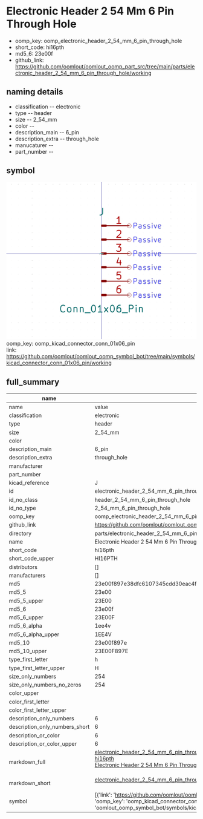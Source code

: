 # Electronic Header 2 54 Mm 6 Pin Through Hole

  
* oomp_key: oomp_electronic_header_2_54_mm_6_pin_through_hole 
* short_code: hi16pth
* md5_6: 23e00f  
* github_link: https://github.com/oomlout/oomlout_oomp_part_src/tree/main/parts/electronic_header_2_54_mm_6_pin_through_hole/working  
## naming details
* classification -- electronic
* type -- header
* size -- 2_54_mm
* color -- 
* description_main -- 6_pin
* description_extra -- through_hole
* manucaturer -- 
* part_number -- 



## symbol

![](symbol/0/working/working_600.png)  
oomp_key: oomp_kicad_connector_conn_01x06_pin  
link: https://github.com/oomlout/oomlout_oomp_symbol_bot/tree/main/symbols/kicad_connector_conn_01x06_pin/working  


## full_summary
| name | value | 
| --- | --- | 
| name | value | 
| classification | electronic | 
| type | header | 
| size | 2_54_mm | 
| color |  | 
| description_main | 6_pin | 
| description_extra | through_hole | 
| manufacturer |  | 
| part_number |  | 
| kicad_reference | J | 
| id | electronic_header_2_54_mm_6_pin_through_hole | 
| id_no_class | header_2_54_mm_6_pin_through_hole | 
| id_no_type | 2_54_mm_6_pin_through_hole | 
| oomp_key | oomp_electronic_header_2_54_mm_6_pin_through_hole | 
| github_link | https://github.com/oomlout/oomlout_oomp_part_src/tree/main/parts/electronic_header_2_54_mm_6_pin_through_hole/working | 
| directory | parts/electronic_header_2_54_mm_6_pin_through_hole | 
| name | Electronic Header 2 54 Mm 6 Pin Through Hole | 
| short_code | hi16pth | 
| short_code_upper | HI16PTH | 
| distributors | [] | 
| manufacturers | [] | 
| md5 | 23e00f897e38dfc6107345cdd30eac4f | 
| md5_5 | 23e00 | 
| md5_5_upper | 23E00 | 
| md5_6 | 23e00f | 
| md5_6_upper | 23E00F | 
| md5_6_alpha | 1ee4v | 
| md5_6_alpha_upper | 1EE4V | 
| md5_10 | 23e00f897e | 
| md5_10_upper | 23E00F897E | 
| type_first_letter | h | 
| type_first_letter_upper | H | 
| size_only_numbers | 254 | 
| size_only_numbers_no_zeros | 254 | 
| color_upper |  | 
| color_first_letter |  | 
| color_first_letter_upper |  | 
| description_only_numbers | 6 | 
| description_only_numbers_short | 6 | 
| description_or_color | 6 | 
| description_or_color_upper | 6 | 
| markdown_full | [electronic_header_2_54_mm_6_pin_through_hole](https://github.com/oomlout/oomlout_oomp_part_src/tree/main/parts/electronic_header_2_54_mm_6_pin_through_hole/working)<br>[hi16pth](https://github.com/oomlout/oomlout_oomp_part_src/tree/main/parts/electronic_header_2_54_mm_6_pin_through_hole/working)<br>[Electronic Header 2 54 Mm 6 Pin Through Hole](https://github.com/oomlout/oomlout_oomp_part_src/tree/main/parts/electronic_header_2_54_mm_6_pin_through_hole/working)<br><br> | 
| markdown_short | [electronic_header_2_54_mm_6_pin_through_hole](https://github.com/oomlout/oomlout_oomp_part_src/tree/main/parts/electronic_header_2_54_mm_6_pin_through_hole/working)<br><br> | 
| symbol | [{'link': 'https://github.com/oomlout/oomlout_oomp_symbol_bot/tree/main/symbols/kicad_connector_conn_01x06_pin', 'oomp_key': 'oomp_kicad_connector_conn_01x06_pin', 'directory': 'oomlout_oomp_symbol_bot/symbols/kicad_connector_conn_01x06_pin//working/working.kicad_sym'}] | 
